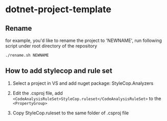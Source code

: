 # dotnet-project-template

## Rename

for example, you'd like to rename the project to 'NEWNAME', run following
script under root directory of the repository

```
./rename.sh NEWNAME
```

## How to add stylecop and rule set


1. Select a project in VS and add nuget package: StyleCop.Analyzers

2. Edit the .csproj file, add `<CodeAnalysisRuleSet>StyleCop.ruleset</CodeAnalysisRuleSet>` to the `<PropertyGroup>`

3. Copy StyleCop.ruleset to the same folder of .csproj file
